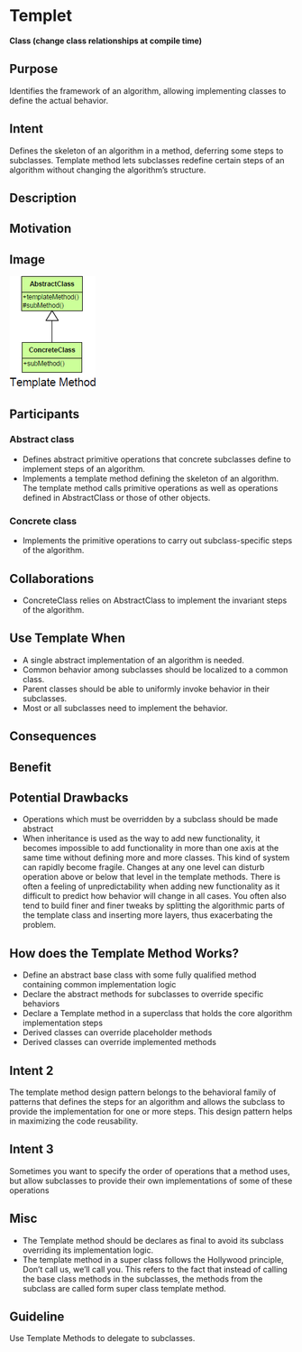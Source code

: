 # Templet #

**Class (change class relationships at compile time)**

## Purpose ##

Identifies the framework of an algorithm, allowing implementing classes to define the actual behavior.

## Intent ##

Defines the skeleton of an algorithm in a method, deferring some steps to subclasses. Template method lets subclasses redefine certain steps of an algorithm without changing the algorithm’s structure.

## Description ##

## Motivation ##

## Image ##

![alt text](./Images/Template-1.md.png "Template Design Pattern")

## Participants ##

### Abstract class ###

+ Defines abstract primitive operations that concrete subclasses define to implement steps of an algorithm.
+ Implements a template method defining the skeleton of an algorithm. The template method calls primitive operations as well as operations defined in AbstractClass or those of other objects.

### Concrete class ###

+ Implements the primitive operations to carry out subclass-specific steps of the algorithm.

## Collaborations ##

+ ConcreteClass relies on AbstractClass to implement the invariant steps of the algorithm.

## Use Template When ##

+ A single abstract implementation of an algorithm is needed.
+ Common behavior among subclasses should be localized to a common class.
+ Parent classes should be able to uniformly invoke behavior in their subclasses.
+ Most or all subclasses need to implement the behavior.

## Consequences ##

## Benefit ##

## Potential Drawbacks ##

+ Operations which must be overridden by a subclass should be made abstract
+ When inheritance is used as the way to add new functionality, it becomes impossible to add functionality in more than one axis at the same time without defining more and more classes.  This kind of system can rapidly become fragile. Changes at any one level can disturb operation above or below that level in the template methods. There is often a feeling of unpredictability when adding new functionality as it difficult to predict how behavior will change in all cases. You often also tend to build finer and finer tweaks by splitting the algorithmic parts of the template class and inserting more layers, thus exacerbating the problem.

## How does the Template Method Works?

+ Define an abstract base class with some fully qualified method containing common implementation logic
+ Declare the abstract methods for subclasses to override specific behaviors
+ Declare a Template method in a superclass that holds the core algorithm implementation steps
+ Derived classes can override placeholder methods
+ Derived classes can override implemented methods

## Intent 2

The template method design pattern belongs to the behavioral family of patterns that defines the steps for an algorithm and allows the subclass to provide the implementation for one or more steps. This design pattern helps in maximizing the code reusability.

## Intent 3

Sometimes you want to specify the order of operations that a method uses, but allow subclasses to provide their own implementations of some of these operations

## Misc

+ The Template method should be declares as final to avoid its subclass overriding its implementation logic.
+ The template method in a super class follows the Hollywood principle, Don’t call us, we’ll call you. This refers to the fact that instead of calling the base class methods in the subclasses, the methods from the subclass are called form super class template method.

## Guideline

Use Template Methods to delegate to subclasses.

